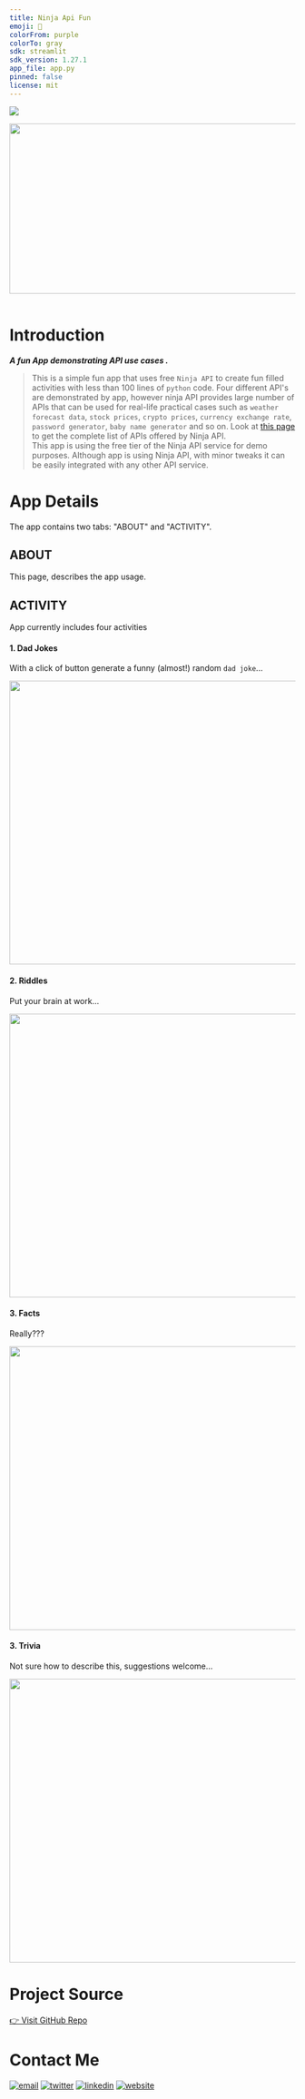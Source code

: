 ```yaml
---
title: Ninja Api Fun
emoji: 🥷
colorFrom: purple
colorTo: gray
sdk: streamlit
sdk_version: 1.27.1
app_file: app.py
pinned: false
license: mit
---
```


<a href="https://huggingface.co/spaces/sssingh/ninja-api-fun"  target="_blank"><img src="https://img.shields.io/badge/click_here_to_open_streamlit_app-f63366?style=for-the-badge&logo=streamlit&logoColor=black" /></a>

<img src="https://github.com/sssingh/ninja-api-fun/blob/main/assets/title.png?raw=true" width="1000" height="300"/><br><br> 

# Introduction  
***A fun App demonstrating API use cases .***
>This is a simple fun app that uses free `Ninja API` to create fun filled activities with less than 100 lines of `python` code. Four different API's are demonstrated by app, however ninja API provides large number of APIs that can be used for real-life practical cases such as `weather forecast data`, `stock prices`, `crypto prices`, `currency exchange rate`, `password generator`, `baby name generator` and so on. Look at [this page](https://api-ninjas.com/api) to get the complete list of APIs offered by Ninja API.  
This app is using the free tier of the Ninja API service for demo purposes. Although app is using Ninja API, with minor tweaks it can be easily integrated with any other API service.

# App Details
The app contains two tabs: "ABOUT" and "ACTIVITY". 

## ABOUT 
This page, describes the app usage.
    
## ACTIVITY
App currently includes four activities 

#### 1. Dad Jokes
With a click of button generate a funny (almost!) random `dad joke`... 

<img src="https://github.com/sssingh/ninja-api-fun/blob/main/assets/dadjokes.png?raw=true" width="1000" height="500"/><br>


#### 2. Riddles
Put your brain at work...

<img src="https://github.com/sssingh/ninja-api-fun/blob/main/assets/riddles.png?raw=true" width="1000" height="500"/><br>

#### 3. Facts
Really???

<img src="https://github.com/sssingh/ninja-api-fun/blob/main/assets/facts.png?raw=true" width="1000" height="500"/><br>

#### 3. Trivia
Not sure how to describe this, suggestions welcome...

<img src="https://github.com/sssingh/ninja-api-fun/blob/main/assets/trivia.png?raw=true" width="1000" height="500"/><br>

# Project Source
[👉 Visit GitHub Repo](https://github.com/sssingh/ninja-api-fun)

# Contact Me
[![email](https://img.shields.io/badge/Gmail-D14836?style=for-the-badge&logo=gmail&logoColor=white)](mailto:sunil@sunilssingh.me)
[![twitter](https://img.shields.io/badge/twitter-1DA1F2?style=for-the-badge&logo=twitter&logoColor=white)](https://twitter.com/@thesssingh)
[![linkedin](https://img.shields.io/badge/linkedin-0A66C2?style=for-the-badge&logo=linkedin&logoColor=white)](https://www.linkedin.com/in/sssingh/)
[![website](https://img.shields.io/badge/web_site-8B5BE8?style=for-the-badge&logo=ko-fi&logoColor=white)](https://sunilssingh.me)

